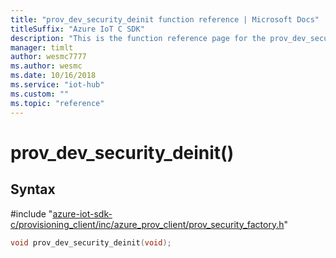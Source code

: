 ```yaml
---                             
title: "prov_dev_security_deinit function reference | Microsoft Docs" 
titleSuffix: "Azure IoT C SDK"            
description: "This is the function reference page for the prov_dev_security_deinit() function in the Azure IoT C SDK. This SDK is used with Azure IoT Hub and Azure IoT Hub Device Provisioning Service"            
manager: timlt                 
author: wesmc7777              
ms.author: wesmc               
ms.date: 10/16/2018                    
ms.service: "iot-hub"             
ms.custom: ""                
ms.topic: "reference"        
---                            
```


# prov_dev_security_deinit()

## Syntax

\#include "[azure-iot-sdk-c/provisioning_client/inc/azure_prov_client/prov_security_factory.h](../prov-security-factory-h.md)"  
```C
void prov_dev_security_deinit(void);
```

